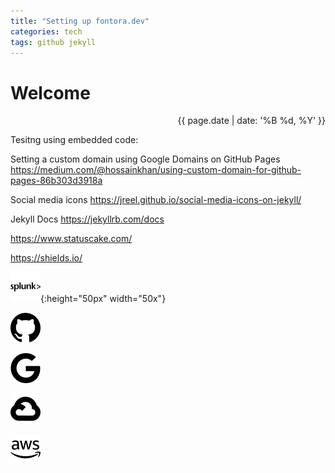 ```yaml
---
title: "Setting up fontora.dev"
categories: tech
tags: github jekyll
---
```


# Welcome

<div style="text-align: right;">{{ page.date | date: '%B %d, %Y' }}</div>

Tesitng using embedded code:

<script src="https://emgithub.com/embed.js?target=https%3A%2F%2Fgithub.com%2Ffontora%2Fsplunk%2Fblob%2Fmaster%2FRunbooks%2Fsplunk_core_install.md&style=github&showBorder=on&showLineNumbers=on&showFileMeta=on"></script>

Setting a custom domain using Google Domains on GitHub Pages
https://medium.com/@hossainkhan/using-custom-domain-for-github-pages-86b303d3918a

Social media icons
https://jreel.github.io/social-media-icons-on-jekyll/

Jekyll Docs
https://jekyllrb.com/docs

https://www.statuscake.com/

https://shields.io/




![splunk](/assets/images/splunk.svg){:height="50px" width="50x"}

![github](/assets/images/github.svg)

![google](/assets/images/google.svg)

![googlecloud](/assets/images/googlecloud.svg)

![amazonaws](/assets/images/amazonaws.svg)
